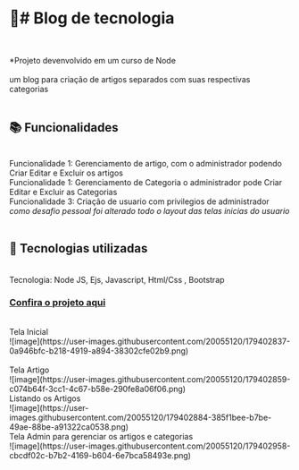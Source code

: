 <h1>📝# Blog de tecnologia </h1><br>

*Projeto devenvolvido em um curso de Node<br>
<br>
um blog para criação de artigos separados com suas respectivas categorias <br><br>



<h2>📚 Funcionalidades</h2><br>
Funcionalidade 1: Gerenciamento de artigo, com o administrador podendo Criar Editar e Excluir os artigos<br>
Funcionalidade 1: Gerenciamento de Categoria o administrador pode Criar Editar e Excluir as Categorias<br>
Funcionalidade 3: Criação de usuario com privilegios de administrador<br>
<i>como desafio pessoal foi alterado todo o layout das telas inicias do usuario</i><br><br>

<h2>🔧 Tecnologias utilizadas</h2><br>
Tecnologia: Node JS, Ejs, Javascript, Html/Css , Bootstrap

  <h3><a href="https://youtu.be/ZWxi7H6Kqk4">Confira o projeto aqui </a> </h3>

<br>
Tela Inicial
  <br>
![image](https://user-images.githubusercontent.com/20055120/179402837-0a946bfc-b218-4919-a894-38302cfe02b9.png)
<br><br>
Tela Artigo
  <br>
![image](https://user-images.githubusercontent.com/20055120/179402859-c074b64f-3cc1-4c67-b58e-290fe8a06f06.png)
<br>
Listando os Artigos
  <br>
![image](https://user-images.githubusercontent.com/20055120/179402884-385f1bee-b7be-49ae-88be-a91322ca0538.png)
  <br>
Tela Admin para gerenciar os artigos e categorias
  <br>
![image](https://user-images.githubusercontent.com/20055120/179402958-cbcdf02c-b7b2-4169-b604-6e7bca58493e.png)


